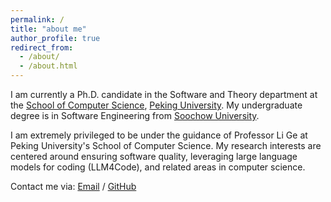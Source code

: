 ```yaml
---
permalink: /
title: "about me"
author_profile: true
redirect_from: 
  - /about/
  - /about.html
---
```


I am currently a Ph.D. candidate in the Software and Theory department at the [School of Computer Science](https://cs.pku.edu.cn/), [Peking University](https://www.pku.edu.cn/). My undergraduate degree is in Software Engineering from [Soochow University](https://www.suda.edu.cn/).

I am extremely privileged to be under the guidance of Professor Li Ge at Peking University's School of Computer Science. My research interests are centered around ensuring software quality, leveraging large language models for coding (LLM4Code), and related areas in computer science.

Contact me via: [Email](mailto:hzhu721@stu.pku.edu.cn) / [GitHub](https://github.com/xzb777)



